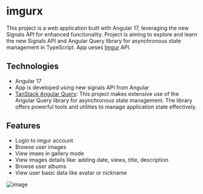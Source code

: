 # imgurx

This project is a web application built with Angular 17, leveraging the new Signals API for enhanced functionality. Project is aiming to explore and learn the new Signals API and Angular Query library for asynchronous state management in TypeScript.
App ueses [Imgur](https://imgur.com/) API.


## Technologies
- Angular 17
- App is developed using new signals API from Angular
- [TanStack Angular Query](https://tanstack.com/query/v5/docs/framework/angular/overview): This project makes extensive use of the Angular Query library for asynchronous state management. The library offers powerful tools and utilities to manage application state effectively.


## Features
- Login to imgur account
- Browse user images
- View imaes in gallery mode
- View images details like: adding date, views, title, description
- Browse user albums
- View user basic data like avatar or nickname


![image](https://github.com/Magda98/imgurx/assets/33430525/eef05738-5cfe-47bb-93a3-3b5891ae9ff8)
